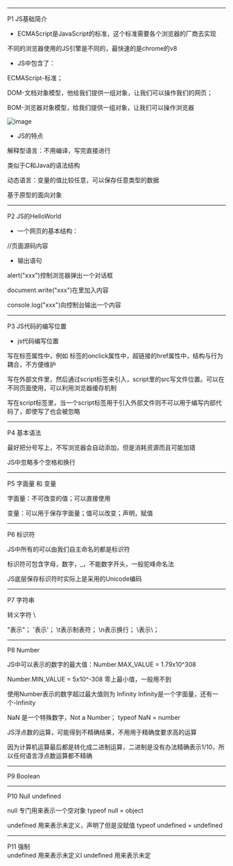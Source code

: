 -------
P1 JS基础简介

* ECMAScript是JavaScript的标准，这个标准需要各个浏览器的厂商去实现

不同的浏览器使用的JS引擎是不同的，最快速的是chrome的v8

* JS中包含了：

ECMAScript-标准；

DOM-文档对象模型，他给我们提供一组对象，让我们可以操作我们的网页；

BOM-浏览器对象模型，给我们提供一组对象，让我们可以操作浏览器

![image](https://user-images.githubusercontent.com/55564937/127607564-2b595049-fd4d-4870-bc3f-31dbb38eccfc.png)

* JS的特点

解释型语言：不用编译，写完直接进行

类似于C和Java的语法结构

动态语言：变量的值比较任意，可以保存任意类型的数据

基于原型的面向对象

-------
P2 JS的HelloWorld

* 一个网页的基本结构：

<!DOCTYPE html>
<html>
  <head>
    <meta charset="UTF-8">
    <title></title>
  </head>
  <body>
    //页面源码内容
  </body>
</html>

* 输出语句

alert("xxx")控制浏览器弹出一个对话框
  
document.write("xxx")在<body>里加入内容
  
console.log("xxx")向控制台输出一个内容
  
-------
P3 JS代码的编写位置
  
* js代码编写位置

写在标签属性中，例如 标签的onclick属性中，超链接的href属性中，结构与行为耦合，不方便维护
  
写在外部文件里，然后通过script标签来引入，script里的src写文件位置。可以在不同页面使用，可以利用浏览器缓存机制
  
写在script标签里，当一个script标签用于引入外部文件则不可以用于编写内部代码了，即使写了也会被忽略
  
-------
P4 基本语法
  
最好把分号写上，不写浏览器会自动添加，但是消耗资源而且可能加错
  
JS中忽略多个空格和换行
  
-------
P5 字面量 和 变量

字面量：不可改变的值；可以直接使用
  
变量：可以用于保存字面量；值可以改变；声明，赋值
  
-------
P6 标识符
  
JS中所有的可以由我们自主命名的都是标识符
  
标识符可包含字母，数字，_，不能数字开头，一般驼峰命名法
  
JS底层保存标识符时实际上是采用的Unicode编码
  
-------
P7 字符串
  
转义字符 \

\"表示"； \'表示'； \t表示制表符； \n表示换行； \\表示\；
  
-------
P8 Number
  
JS中可以表示的数字的最大值：Number.MAX_VALUE = 1.79x10^308
  
Number.MIN_VALUE = 5x10^-308 零上最小值，一般用不到
  
使用Number表示的数字超过最大值则为 Infinity Infinity是一个字面量，还有一个-Infinity
  
NaN 是一个特殊数字，Not a Number； typeof NaN = number
  
JS浮点数的运算，可能得到不精确结果，不用用于精确度要求高的运算
  
因为计算机运算最后都是转化成二进制运算，二进制是没有办法精确表示1/10，所以任何语言浮点数运算都不精确
  
-------
P9 Boolean
  
-------
P10 Null undefined

null 专门用来表示一个空对象 typeof null = object
  
undefined 用来表示未定义，声明了但是没赋值 typeof undefined = undefined
  
-------
P11 强制  
undefined 用来表示未定义l
undefined 用来表示未定
  

  
  
  
  
  

